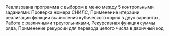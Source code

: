 Реализована программа с выбором в меню между 5 контрольными заданиями: Проверка номера СНИЛС, Применение итерации реализации функции вычисления кубического корня в двух 
вариантах, Работа с различными треугольниками, Рекурсивная функция суммы ряда, Применение рекурсии для перевода целого числа в двоичный код 
